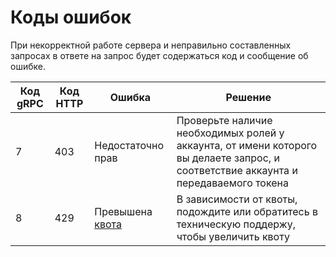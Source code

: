 # Коды ошибок

При некорректной работе сервера и неправильно составленных запросах в ответе на запрос будет содержаться код и сообщение об ошибке.


| Код gRPC | Код HTTP | Ошибка | Решение |
|---|---|---|---|
| 7 | 403 | Недостаточно прав | Проверьте наличие необходимых ролей у аккаунта, от имени которого вы делаете запрос, и соответствие аккаунта и передаваемого токена |
| 8 | 429 | Превышена [квота](../concepts/limits.md) | В зависимости от квоты, подождите или обратитесь в техническую поддержу, чтобы увеличить квоту |
